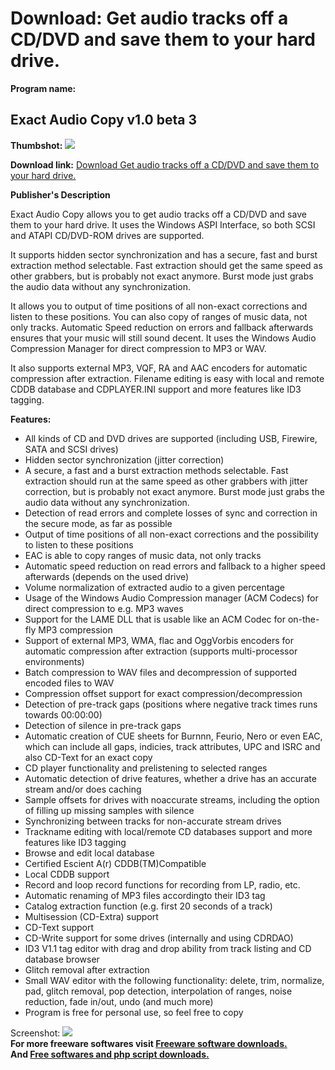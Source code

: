 # Download: Get audio tracks off a CD/DVD and save them to your hard drive.

**Program name:**

## Exact Audio Copy v1.0 beta 3

  
**Thumbshot:** ![](http://www.freewarefiles.com/screenshot/eac_md.gif)   
  
**Download link:** [Download Get audio tracks off a CD/DVD and save them to your hard drive.](http://freesoftwares.boysofts.com/Exact-Audio-Copy_program_13570.html)  
  


**Publisher's Description**  
  


Exact Audio Copy allows you to get audio tracks off a CD/DVD and save them to your hard drive. It uses the Windows ASPI Interface, so both SCSI and ATAPI CD/DVD-ROM drives are supported. 

It supports hidden sector synchronization and has a secure, fast and burst extraction method selectable. Fast extraction should get the same speed as other grabbers, but is probably not exact anymore. Burst mode just grabs the audio data without any synchronization. 

It allows you to output of time positions of all non-exact corrections and listen to these positions. You can also copy of ranges of music data, not only tracks. Automatic Speed reduction on errors and fallback afterwards ensures that your music will still sound decent. It uses the Windows Audio Compression Manager for direct compression to MP3 or WAV. 

It also supports external MP3, VQF, RA and AAC encoders for automatic compression after extraction. Filename editing is easy with local and remote CDDB database and CDPLAYER.INI support and more features like ID3 tagging.

**Features:**

  * All kinds of CD and DVD drives are supported (including USB, Firewire, SATA and SCSI drives) 
  * Hidden sector synchronization (jitter correction) 
  * A secure, a fast and a burst extraction methods selectable. Fast extraction should run at the same speed as other grabbers with jitter correction, but is probably not exact anymore. Burst mode just grabs the audio data without any synchronization. 
  * Detection of read errors and complete losses of sync and correction in the secure mode, as far as possible 
  * Output of time positions of all non-exact corrections and the possibility to listen to these positions 
  * EAC is able to copy ranges of music data, not only tracks 
  * Automatic speed reduction on read errors and fallback to a higher speed afterwards (depends on the used drive) 
  * Volume normalization of extracted audio to a given percentage 
  * Usage of the Windows Audio Compression manager (ACM Codecs) for direct compression to e.g. MP3 waves 
  * Support for the LAME DLL that is usable like an ACM Codec for on-the-fly MP3 compression 
  * Support of external MP3, WMA, flac and OggVorbis encoders for automatic compression after extraction (supports multi-processor environments) 
  * Batch compression to WAV files and decompression of supported encoded files to WAV 
  * Compression offset support for exact compression/decompression 
  * Detection of pre-track gaps (positions where negative track times runs towards 00:00:00) 
  * Detection of silence in pre-track gaps 
  * Automatic creation of CUE sheets for Burnnn, Feurio, Nero or even EAC, which can include all gaps, indicies, track attributes, UPC and ISRC and also CD-Text for an exact copy 
  * CD player functionality and prelistening to selected ranges 
  * Automatic detection of drive features, whether a drive has an accurate stream and/or does caching 
  * Sample offsets for drives with noaccurate streams, including the option of filling up missing samples with silence 
  * Synchronizing between tracks for non-accurate stream drives 
  * Trackname editing with local/remote CD databases support and more features like ID3 tagging 
  * Browse and edit local database 
  * Certified Escient A(r) CDDB(TM)Compatible 
  * Local CDDB support 
  * Record and loop record functions for recording from LP, radio, etc. 
  * Automatic renaming of MP3 files accordingto their ID3 tag 
  * Catalog extraction function (e.g. first 20 seconds of a track) 
  * Multisession (CD-Extra) support 
  * CD-Text support 
  * CD-Write support for some drives (internally and using CDRDAO) 
  * ID3 V1.1 tag editor with drag and drop ability from track listing and CD database browser 
  * Glitch removal after extraction 
  * Small WAV editor with the following functionality: delete, trim, normalize, pad, glitch removal, pop detection, interpolation of ranges, noise reduction, fade in/out, undo (and much more) 
  * Program is free for personal use, so feel free to copy 

  
  
Screenshot: ![](http://www.freewarefiles.com/screenshot/eac.gif)   
**For more freeware softwares visit [Freeware software downloads.](http://freesoftwares.boysofts.com/)**   
**And [Free softwares and php script downloads.](http://www.boysofts.com/)**
